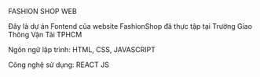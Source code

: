 FASHION SHOP WEB

Đây là dự án Fontend của website FashionShop đã thực tập tại Trường Giao Thông Vận Tải TPHCM

Ngôn ngữ lập trình: HTML, CSS, JAVASCRIPT

Công nghệ sử dụng: REACT JS
